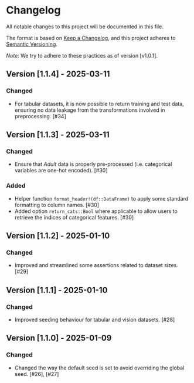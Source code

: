 # Changelog

All notable changes to this project will be documented in this file.

The format is based on [Keep a Changelog](https://keepachangelog.com/en/1.1.0/), and this project adheres to [Semantic Versioning](https://semver.org/spec/v2.0.0.html).

*Note*: We try to adhere to these practices as of version [v1.0.1].

## Version [1.1.4] - 2025-03-11

### Changed

- For tabular datasets, it is now possible to return training and test data, ensuring no data leakage from the transformations involved in preprocessing. [#34]

## Version [1.1.3] - 2025-03-11

### Changed

- Ensure that *Adult* data is properly pre-processed (i.e. categorical variables are one-hot encoded). [#30]

### Added

- Helper function `format_header!(df::DataFrame)` to apply some standard formatting to column names. [#30]
- Added option `return_cats::Bool` where applicable to allow users to retrieve the indices of categorical features. [#30]

## Version [1.1.2] - 2025-01-10

### Changed

- Improved and streamlined some assertions related to dataset sizes. [#29]

## Version [1.1.1] - 2025-01-10

### Changed

- Improved seeding behaviour for tabular and vision datasets. [#28]

## Version [1.1.0] - 2025-01-09

### Changed

- Changed the way the default seed is set to avoid overriding the global seed. [#26], [#27]